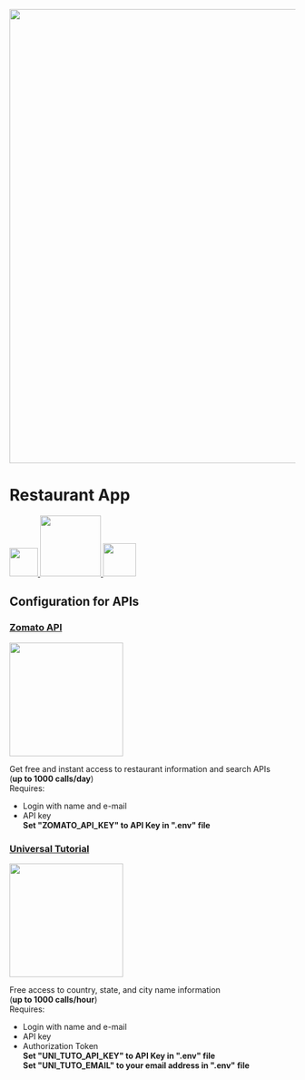 <p align="center"><a target="_blank"><img src="https://external-content.duckduckgo.com/iu/?u=https%3A%2F%2Ftse4.mm.bing.net%2Fth%3Fid%3DOIP.9kxsTw93SFqSAyo0DQ1GRgHaEM%26pid%3DApi&f=1" width="800"></a></p>

# Restaurant App

<p align=""><a href="https://www.docker.com/" target="_blank"><img src="https://external-content.duckduckgo.com/iu/?u=https%3A%2F%2Ftse3.mm.bing.net%2Fth%3Fid%3DOIP.dRetbJYmNuFOky6rohs71QHaF1%26pid%3DApi&f=1" width="50"></a><a href="https://laravel.com/" target="_blank"> <img src="https://external-content.duckduckgo.com/iu/?u=https%3A%2F%2Ftse1.mm.bing.net%2Fth%3Fid%3DOIP.0as603aME1aRQhubtGlMygHaCx%26pid%3DApi&f=1" width="107"></a><a href="https://www.php.net/" target="_blank"> <img src="https://external-content.duckduckgo.com/iu/?u=https%3A%2F%2Ftse3.mm.bing.net%2Fth%3Fid%3DOIP.-drMFzXLaizQKs-twyRPyQHaFM%26pid%3DApi&f=1" width="58"></a></p>

## Configuration for APIs

### [Zomato API](https://developers.zomato.com/api)
<p align=""><a href="https://developers.zomato.com/api" target="_blank"><img src="https://external-content.duckduckgo.com/iu/?u=https%3A%2F%2Ftse1.mm.bing.net%2Fth%3Fid%3DOIP.R8MvoLeHLHEL5UrUrlFnjwHaEJ%26pid%3DApi&f=1" width="200"></a></p>

Get free and instant access to restaurant information and search APIs<br>(**up to 1000 calls/day**)<br>
Requires:
- Login with name and e-mail
- API key <br>
**Set "ZOMATO_API_KEY" to API Key in ".env" file**
### [Universal Tutorial](https://www.universal-tutorial.com/rest-apis/free-rest-api-for-country-state-city)
<p align=""><a href="https://www.universal-tutorial.com/" target="_blank"><img src="https://pbs.twimg.com/profile_images/1162751100711124994/FqNtd1Xd_400x400.jpg" width="200"></a></p>

Free access to country, state, and city name information<br>(**up to 1000 calls/hour**)<br>
Requires:
- Login with name and e-mail
- API key
- Authorization Token<br>
**Set "UNI_TUTO_API_KEY" to API Key in ".env" file**<br>
**Set "UNI_TUTO_EMAIL" to your email address in ".env" file**
